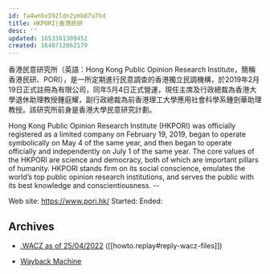 ```yaml
---
id: fa4wnbx592ldn2ymb87u7hd
title: HKPORI|香港民研
desc: ''
updated: 1653381309452
created: 1648712062179
---
```


香港民意研究所（英語：Hong Kong Public Opinion Research Institute，簡稱香港民研、PORI），是一所定期進行民意調查的香港獨立民調機構，於2019年2月19日正式註冊為有限公司，同年5月4日正式營運，現任主席及行政總裁為香港大學退休助理教授鍾庭耀，副行政總裁為前香港理工大學應用社會科學系鍾劍華助理教授。該研究所前身是香港大學民意研究計劃。

Hong Kong Public Opinion Research Institute (HKPORI) was officially registered as a limited company on February 19, 2019, began to operate symbolically on May 4 of the same year, and then began to operate officially and independently on July 1 of the same year. The core values of the HKPORI are science and democracy, both of which are important pillars of humanity. HKPORI stands firm on its social conscience, emulates the world’s top public opinion research institutions, and serves the public with its best knowledge and conscientiousness. --

Web site: https://www.pori.hk/
Started: 
Ended: 


## Archives

- [.WACZ as of 25/04/2022](https://bafybeiae2dbmpdo5ulcll3ksx5dlqbyw2qbmuewvtqma653nlocz5gf4ay.ipfs.dweb.link/fixtures/pori-04_25_2022.wacz) ([[howto.replay#reply-wacz-files]])

- [Wayback Machine](https://web.archive.org/web/*/https://www.pori.hk/ 
)